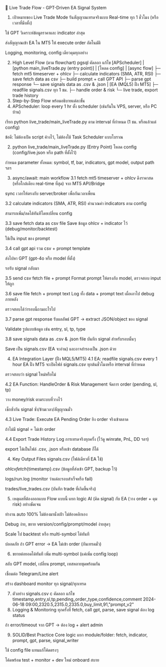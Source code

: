📄 Live Trade Flow - GPT-Driven EA Signal System

1. เป้าหมายของ Live Trade Mode
   รันสัญญาณเทรดจริงแบบ Real-time ทุก 1 ชั่วโมง (หรือเวลาที่มึงตั้ง)

ใช้ GPT วิเคราะห์ข้อมูลราคาและ indicator ล่าสุด

ส่งสัญญาณเข้า EA ใน MT5 ให้ execute order อัตโนมัติ

Logging, monitoring, config เดียวคุมทุกอย่าง

2. High Level Flow (ตาม flowchart)
   pgsql
   คัดลอก
   แก้ไข
   [APScheduler]
   |
   [python main_liveTrade.py (entry point)]
   |
   [โหลด config]
   |
   [async flow]
   ├─ fetch mt5 timeserver + ohlcv
   ├─ calculate indicators (SMA, ATR, RSI)
   ├─ save fetch data as csv
   ├─ build prompt + call GPT API
   ├─ parse gpt response
   └─ save signals data as .csv & .json
   |
   [EA (MQL5) ฝั่ง MT5]
   ├─ readfile signals.csv ทุก 1 ชม.
   ├─ handle order & risk
   └─ live trade, export trade history
3. Step-by-Step Flow พร้อมอธิบายแต่ละขั้น
4. APScheduler: loop every 1 hr
   ตั้ง scheduler (เช่นรันใน VPS, server, หรือ PC บ้าน)

เรียก python live_trade/main_liveTrade.py ตาม interval ที่กำหนด (1 ชม. หรือแล้วแต่ config)

ข้อดี: ไม่ต้องเปิด script ค้างไว้, ไม่ต้องใช้ Task Scheduler แบบโบราณ

2. python live_trade/main_liveTrade.py (Entry Point)
   โหลด config (config/live.json หรือ path ที่ตั้งไว้)

กำหนด parameter ทั้งหมด: symbol, tf, bar, indicators, gpt model, output path ฯลฯ

3. async/await: main workflow
   3.1 fetch mt5 timeserver + ohlcv
   ดึงราคาสด (หรือใกล้เคียง real-time ที่สุด) จาก MT5 API/Bridge

sync เวลาให้ตรงกับ server/broker เพื่อกันเวลาเพี้ยน

3.2 calculate indicators (SMA, ATR, RSI)
คำนวณค่า indicators ตาม config

สามารถเพิ่ม/ลดได้ทันทีโดยเปลี่ยน config

3.3 save fetch data as csv file
Save ข้อมูล ohlcv + indicator ไว้ (debug/monitor/backtest)

ใช้เป็น input ของ prompt

3.4 call gpt api
รวม csv + prompt template

ส่งไปหา GPT (gpt-4o หรือ model ที่ตั้ง)

รอรับ signal กลับมา

3.5 send csv fetch file + prompt
Format prompt ให้ตรงกับ model, ตรวจสอบ input ให้ถูก

3.6 save file fetch + prompt text
Log ทั้ง data + prompt text เผื่อเอาไป debug ภายหลัง

ตรวจสอบได้ว่ารอบนี้ถามอะไรไป

3.7 parse gpt response
รับผลลัพธ์ GPT → extract JSON/object ของ signal

Validate รูปแบบข้อมูล เช่น entry, sl, tp, type

3.8 save signals data as .csv & .json file
บันทึก signal สำหรับรอบนั้นๆ

Save เป็น signals.csv (EA จะอ่าน) และอาจสำรองเป็น .json ด้วย

4. EA Integration Layer (ฝั่ง MQL5/MT5)
   4.1 EA: readfile signals.csv every 1 hour
   EA ฝั่ง MT5 จะเปิดไฟล์ signals.csv ทุกต้นชั่วโมงหรือ interval ที่กำหนด

ตรวจสอบว่า signal ใหม่หรือไม่

4.2 EA Function: HandleOrder & Risk Management
จัดการ order (pending, sl, tp)

วาง money/risk ตามระบบที่วางไว้

เช็กซ้ำกัน signal ซ้ำ/ข้ามเวลา/สัญญาณมั่ว

4.3 Live Trade: Execute EA Pending Order
ยิง order จริงเข้าตลาด

ถ้าไม่มี signal = ไม่เข้า order

4.4 Export Trade History
Log การเทรดจริงทุกครั้ง (ไว้ดู winrate, PnL, DD ฯลฯ)

export ได้เป็นไฟล์ .csv, .json หรือเข้า database ก็ได้

4. Key Output Files
   signals.csv (ไฟล์เดียวที่ EA ใช้)

ohlcv*fetch*{timestamp}.csv (ข้อมูลที่ส่งเข้า GPT, backup ไว้)

logs/run.log (monitor ว่าแต่ละรอบสำเร็จหรือ fail)

trades/live_trades.csv (บันทึก trade ที่เกิดขึ้นจริง)

5. เหตุผลที่ต้องออกแบบ Flow แบบนี้
   แยก logic AI (คิด signal) กับ EA (วาง order + คุม risk) อย่างชัดเจน

ทำงาน auto 100% ไม่ต้องมานั่งเฝ้า ไม่ต้องคลิกเอง

Debug ง่าย, ขยาย version/config/prompt/model ง่ายสุดๆ

Scale ไป backtest หรือ multi-symbol ได้ทันที

ปลอดภัย ถ้า GPT error → EA ไม่เข้า order (กันเทรดมั่ว)

6. ขยายต่อยอดได้ทันที
   เพิ่ม multi-symbol (แค่เพิ่ม config loop)

สลับ GPT model, เปลี่ยน prompt, เทสหลายชุดพร้อมกัน

เชื่อมต่อ Telegram/Line alert

สร้าง dashboard monitor ทุก signal/ทุกเทรด

7. ตัวอย่าง signals.csv
   c
   คัดลอก
   แก้ไข
   timestamp,entry,sl,tp,pending_order_type,confidence,comment
   2024-06-18 09:00,2320.5,2315.0,2335.0,buy_limit,91,"prompt_v2"
8. Logging & Monitoring
   ทุกครั้งที่ fetch, call gpt, parse, save signal ต้อง log status

ถ้า error/timeout จาก GPT → ต้อง log + alert admin

9. SOLID/Best Practice
   Core logic แยก module/folder: fetch, indicator, prompt, gpt, parse, signal_writer

ใช้ config file แทนแก้โค้ดตรงๆ

โค้ดพร้อม test + monitor + dev ใหม่ onboard สบาย

